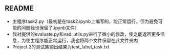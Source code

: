 ## README

* 主程序task2.py（最初是在task2.ipynb上编写的，能正常运行，但为避免可能的问题我也保留了.ipynb文件）
* 我对提供的evaluate.py和vad_utils.py进行了微小的修改，使之能返回更多信息，为使主程序能正常运行，我也将两个文件保留在此文件夹内
* Project 2的测试集输出结果为test_label_task.txt
